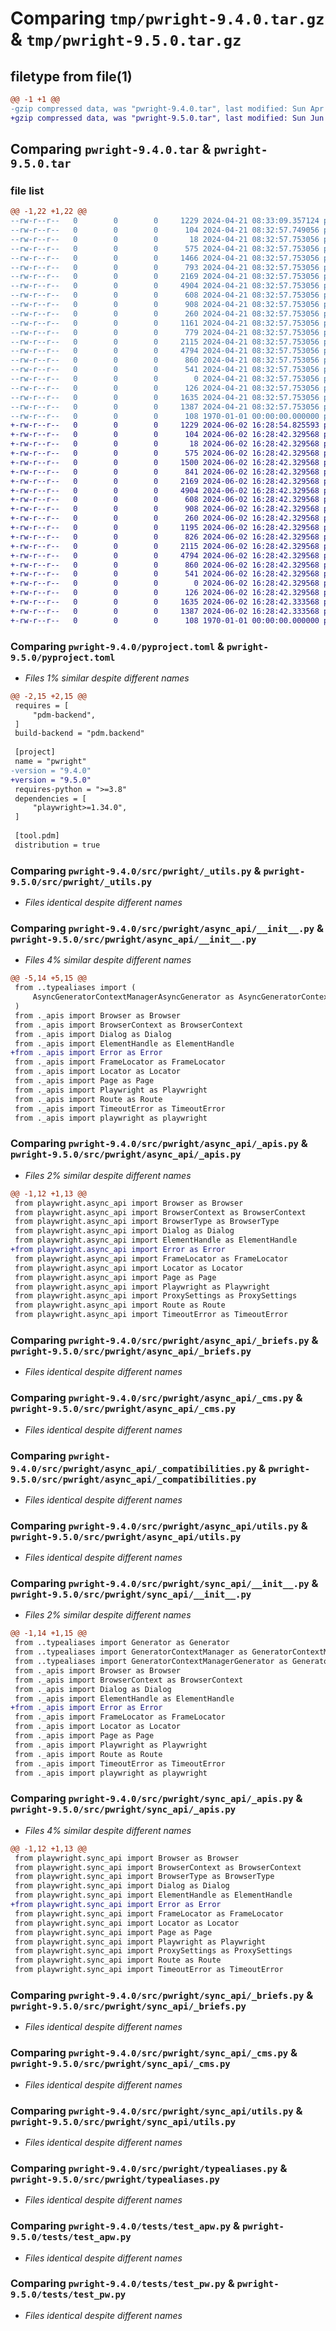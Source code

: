 # Comparing `tmp/pwright-9.4.0.tar.gz` & `tmp/pwright-9.5.0.tar.gz`

## filetype from file(1)

```diff
@@ -1 +1 @@
-gzip compressed data, was "pwright-9.4.0.tar", last modified: Sun Apr 21 08:33:09 2024, max compression
+gzip compressed data, was "pwright-9.5.0.tar", last modified: Sun Jun  2 16:28:54 2024, max compression
```

## Comparing `pwright-9.4.0.tar` & `pwright-9.5.0.tar`

### file list

```diff
@@ -1,22 +1,22 @@
--rw-r--r--   0        0        0     1229 2024-04-21 08:33:09.357124 pwright-9.4.0/pyproject.toml
--rw-r--r--   0        0        0      104 2024-04-21 08:32:57.749056 pwright-9.4.0/src/pwright/__init__.py
--rw-r--r--   0        0        0       18 2024-04-21 08:32:57.753056 pwright-9.4.0/src/pwright/__version__.py
--rw-r--r--   0        0        0      575 2024-04-21 08:32:57.753056 pwright-9.4.0/src/pwright/_utils.py
--rw-r--r--   0        0        0     1466 2024-04-21 08:32:57.753056 pwright-9.4.0/src/pwright/async_api/__init__.py
--rw-r--r--   0        0        0      793 2024-04-21 08:32:57.753056 pwright-9.4.0/src/pwright/async_api/_apis.py
--rw-r--r--   0        0        0     2169 2024-04-21 08:32:57.753056 pwright-9.4.0/src/pwright/async_api/_briefs.py
--rw-r--r--   0        0        0     4904 2024-04-21 08:32:57.753056 pwright-9.4.0/src/pwright/async_api/_cms.py
--rw-r--r--   0        0        0      608 2024-04-21 08:32:57.753056 pwright-9.4.0/src/pwright/async_api/_compatibilities.py
--rw-r--r--   0        0        0      908 2024-04-21 08:32:57.753056 pwright-9.4.0/src/pwright/async_api/utils.py
--rw-r--r--   0        0        0      260 2024-04-21 08:32:57.753056 pwright-9.4.0/src/pwright/constants.py
--rw-r--r--   0        0        0     1161 2024-04-21 08:32:57.753056 pwright-9.4.0/src/pwright/sync_api/__init__.py
--rw-r--r--   0        0        0      779 2024-04-21 08:32:57.753056 pwright-9.4.0/src/pwright/sync_api/_apis.py
--rw-r--r--   0        0        0     2115 2024-04-21 08:32:57.753056 pwright-9.4.0/src/pwright/sync_api/_briefs.py
--rw-r--r--   0        0        0     4794 2024-04-21 08:32:57.753056 pwright-9.4.0/src/pwright/sync_api/_cms.py
--rw-r--r--   0        0        0      860 2024-04-21 08:32:57.753056 pwright-9.4.0/src/pwright/sync_api/utils.py
--rw-r--r--   0        0        0      541 2024-04-21 08:32:57.753056 pwright-9.4.0/src/pwright/typealiases.py
--rw-r--r--   0        0        0        0 2024-04-21 08:32:57.753056 pwright-9.4.0/tests/__init__.py
--rw-r--r--   0        0        0      126 2024-04-21 08:32:57.753056 pwright-9.4.0/tests/conftest.py
--rw-r--r--   0        0        0     1635 2024-04-21 08:32:57.753056 pwright-9.4.0/tests/test_apw.py
--rw-r--r--   0        0        0     1387 2024-04-21 08:32:57.753056 pwright-9.4.0/tests/test_pw.py
--rw-r--r--   0        0        0      108 1970-01-01 00:00:00.000000 pwright-9.4.0/PKG-INFO
+-rw-r--r--   0        0        0     1229 2024-06-02 16:28:54.825593 pwright-9.5.0/pyproject.toml
+-rw-r--r--   0        0        0      104 2024-06-02 16:28:42.329568 pwright-9.5.0/src/pwright/__init__.py
+-rw-r--r--   0        0        0       18 2024-06-02 16:28:42.329568 pwright-9.5.0/src/pwright/__version__.py
+-rw-r--r--   0        0        0      575 2024-06-02 16:28:42.329568 pwright-9.5.0/src/pwright/_utils.py
+-rw-r--r--   0        0        0     1500 2024-06-02 16:28:42.329568 pwright-9.5.0/src/pwright/async_api/__init__.py
+-rw-r--r--   0        0        0      841 2024-06-02 16:28:42.329568 pwright-9.5.0/src/pwright/async_api/_apis.py
+-rw-r--r--   0        0        0     2169 2024-06-02 16:28:42.329568 pwright-9.5.0/src/pwright/async_api/_briefs.py
+-rw-r--r--   0        0        0     4904 2024-06-02 16:28:42.329568 pwright-9.5.0/src/pwright/async_api/_cms.py
+-rw-r--r--   0        0        0      608 2024-06-02 16:28:42.329568 pwright-9.5.0/src/pwright/async_api/_compatibilities.py
+-rw-r--r--   0        0        0      908 2024-06-02 16:28:42.329568 pwright-9.5.0/src/pwright/async_api/utils.py
+-rw-r--r--   0        0        0      260 2024-06-02 16:28:42.329568 pwright-9.5.0/src/pwright/constants.py
+-rw-r--r--   0        0        0     1195 2024-06-02 16:28:42.329568 pwright-9.5.0/src/pwright/sync_api/__init__.py
+-rw-r--r--   0        0        0      826 2024-06-02 16:28:42.329568 pwright-9.5.0/src/pwright/sync_api/_apis.py
+-rw-r--r--   0        0        0     2115 2024-06-02 16:28:42.329568 pwright-9.5.0/src/pwright/sync_api/_briefs.py
+-rw-r--r--   0        0        0     4794 2024-06-02 16:28:42.329568 pwright-9.5.0/src/pwright/sync_api/_cms.py
+-rw-r--r--   0        0        0      860 2024-06-02 16:28:42.329568 pwright-9.5.0/src/pwright/sync_api/utils.py
+-rw-r--r--   0        0        0      541 2024-06-02 16:28:42.329568 pwright-9.5.0/src/pwright/typealiases.py
+-rw-r--r--   0        0        0        0 2024-06-02 16:28:42.329568 pwright-9.5.0/tests/__init__.py
+-rw-r--r--   0        0        0      126 2024-06-02 16:28:42.329568 pwright-9.5.0/tests/conftest.py
+-rw-r--r--   0        0        0     1635 2024-06-02 16:28:42.333568 pwright-9.5.0/tests/test_apw.py
+-rw-r--r--   0        0        0     1387 2024-06-02 16:28:42.333568 pwright-9.5.0/tests/test_pw.py
+-rw-r--r--   0        0        0      108 1970-01-01 00:00:00.000000 pwright-9.5.0/PKG-INFO
```

### Comparing `pwright-9.4.0/pyproject.toml` & `pwright-9.5.0/pyproject.toml`

 * *Files 1% similar despite different names*

```diff
@@ -2,15 +2,15 @@
 requires = [
     "pdm-backend",
 ]
 build-backend = "pdm.backend"
 
 [project]
 name = "pwright"
-version = "9.4.0"
+version = "9.5.0"
 requires-python = ">=3.8"
 dependencies = [
     "playwright>=1.34.0",
 ]
 
 [tool.pdm]
 distribution = true
```

### Comparing `pwright-9.4.0/src/pwright/_utils.py` & `pwright-9.5.0/src/pwright/_utils.py`

 * *Files identical despite different names*

### Comparing `pwright-9.4.0/src/pwright/async_api/__init__.py` & `pwright-9.5.0/src/pwright/async_api/__init__.py`

 * *Files 4% similar despite different names*

```diff
@@ -5,14 +5,15 @@
 from ..typealiases import (
     AsyncGeneratorContextManagerAsyncGenerator as AsyncGeneratorContextManagerAsyncGenerator,
 )
 from ._apis import Browser as Browser
 from ._apis import BrowserContext as BrowserContext
 from ._apis import Dialog as Dialog
 from ._apis import ElementHandle as ElementHandle
+from ._apis import Error as Error
 from ._apis import FrameLocator as FrameLocator
 from ._apis import Locator as Locator
 from ._apis import Page as Page
 from ._apis import Playwright as Playwright
 from ._apis import Route as Route
 from ._apis import TimeoutError as TimeoutError
 from ._apis import playwright as playwright
```

### Comparing `pwright-9.4.0/src/pwright/async_api/_apis.py` & `pwright-9.5.0/src/pwright/async_api/_apis.py`

 * *Files 2% similar despite different names*

```diff
@@ -1,12 +1,13 @@
 from playwright.async_api import Browser as Browser
 from playwright.async_api import BrowserContext as BrowserContext
 from playwright.async_api import BrowserType as BrowserType
 from playwright.async_api import Dialog as Dialog
 from playwright.async_api import ElementHandle as ElementHandle
+from playwright.async_api import Error as Error
 from playwright.async_api import FrameLocator as FrameLocator
 from playwright.async_api import Locator as Locator
 from playwright.async_api import Page as Page
 from playwright.async_api import Playwright as Playwright
 from playwright.async_api import ProxySettings as ProxySettings
 from playwright.async_api import Route as Route
 from playwright.async_api import TimeoutError as TimeoutError
```

### Comparing `pwright-9.4.0/src/pwright/async_api/_briefs.py` & `pwright-9.5.0/src/pwright/async_api/_briefs.py`

 * *Files identical despite different names*

### Comparing `pwright-9.4.0/src/pwright/async_api/_cms.py` & `pwright-9.5.0/src/pwright/async_api/_cms.py`

 * *Files identical despite different names*

### Comparing `pwright-9.4.0/src/pwright/async_api/_compatibilities.py` & `pwright-9.5.0/src/pwright/async_api/_compatibilities.py`

 * *Files identical despite different names*

### Comparing `pwright-9.4.0/src/pwright/async_api/utils.py` & `pwright-9.5.0/src/pwright/async_api/utils.py`

 * *Files identical despite different names*

### Comparing `pwright-9.4.0/src/pwright/sync_api/__init__.py` & `pwright-9.5.0/src/pwright/sync_api/__init__.py`

 * *Files 2% similar despite different names*

```diff
@@ -1,14 +1,15 @@
 from ..typealiases import Generator as Generator
 from ..typealiases import GeneratorContextManager as GeneratorContextManager
 from ..typealiases import GeneratorContextManagerGenerator as GeneratorContextManagerGenerator
 from ._apis import Browser as Browser
 from ._apis import BrowserContext as BrowserContext
 from ._apis import Dialog as Dialog
 from ._apis import ElementHandle as ElementHandle
+from ._apis import Error as Error
 from ._apis import FrameLocator as FrameLocator
 from ._apis import Locator as Locator
 from ._apis import Page as Page
 from ._apis import Playwright as Playwright
 from ._apis import Route as Route
 from ._apis import TimeoutError as TimeoutError
 from ._apis import playwright as playwright
```

### Comparing `pwright-9.4.0/src/pwright/sync_api/_apis.py` & `pwright-9.5.0/src/pwright/sync_api/_apis.py`

 * *Files 4% similar despite different names*

```diff
@@ -1,12 +1,13 @@
 from playwright.sync_api import Browser as Browser
 from playwright.sync_api import BrowserContext as BrowserContext
 from playwright.sync_api import BrowserType as BrowserType
 from playwright.sync_api import Dialog as Dialog
 from playwright.sync_api import ElementHandle as ElementHandle
+from playwright.sync_api import Error as Error
 from playwright.sync_api import FrameLocator as FrameLocator
 from playwright.sync_api import Locator as Locator
 from playwright.sync_api import Page as Page
 from playwright.sync_api import Playwright as Playwright
 from playwright.sync_api import ProxySettings as ProxySettings
 from playwright.sync_api import Route as Route
 from playwright.sync_api import TimeoutError as TimeoutError
```

### Comparing `pwright-9.4.0/src/pwright/sync_api/_briefs.py` & `pwright-9.5.0/src/pwright/sync_api/_briefs.py`

 * *Files identical despite different names*

### Comparing `pwright-9.4.0/src/pwright/sync_api/_cms.py` & `pwright-9.5.0/src/pwright/sync_api/_cms.py`

 * *Files identical despite different names*

### Comparing `pwright-9.4.0/src/pwright/sync_api/utils.py` & `pwright-9.5.0/src/pwright/sync_api/utils.py`

 * *Files identical despite different names*

### Comparing `pwright-9.4.0/src/pwright/typealiases.py` & `pwright-9.5.0/src/pwright/typealiases.py`

 * *Files identical despite different names*

### Comparing `pwright-9.4.0/tests/test_apw.py` & `pwright-9.5.0/tests/test_apw.py`

 * *Files identical despite different names*

### Comparing `pwright-9.4.0/tests/test_pw.py` & `pwright-9.5.0/tests/test_pw.py`

 * *Files identical despite different names*

